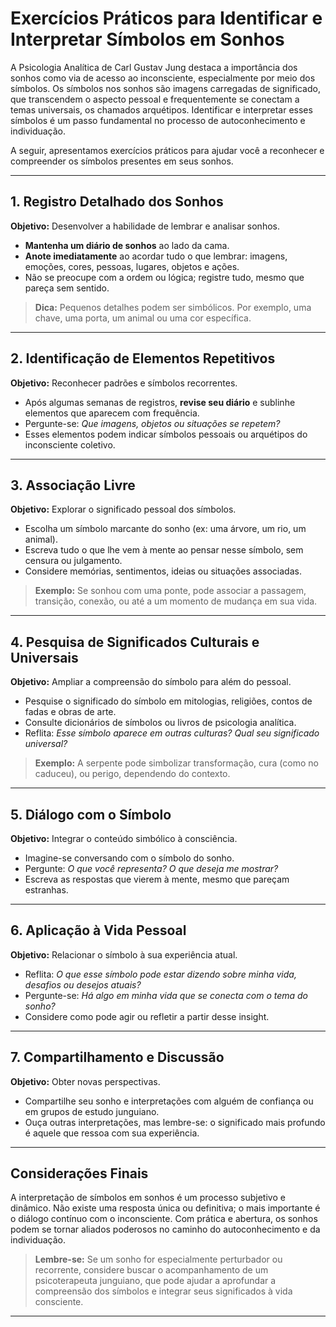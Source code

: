 
# Exercícios Práticos para Identificar e Interpretar Símbolos em Sonhos

A Psicologia Analítica de Carl Gustav Jung destaca a importância dos sonhos como via de acesso ao inconsciente, especialmente por meio dos símbolos. Os símbolos nos sonhos são imagens carregadas de significado, que transcendem o aspecto pessoal e frequentemente se conectam a temas universais, os chamados arquétipos. Identificar e interpretar esses símbolos é um passo fundamental no processo de autoconhecimento e individuação.

A seguir, apresentamos exercícios práticos para ajudar você a reconhecer e compreender os símbolos presentes em seus sonhos.

---

## 1. Registro Detalhado dos Sonhos

**Objetivo:** Desenvolver a habilidade de lembrar e analisar sonhos.

- **Mantenha um diário de sonhos** ao lado da cama.
- **Anote imediatamente** ao acordar tudo o que lembrar: imagens, emoções, cores, pessoas, lugares, objetos e ações.
- Não se preocupe com a ordem ou lógica; registre tudo, mesmo que pareça sem sentido.

> **Dica:** Pequenos detalhes podem ser simbólicos. Por exemplo, uma chave, uma porta, um animal ou uma cor específica.

---

## 2. Identificação de Elementos Repetitivos

**Objetivo:** Reconhecer padrões e símbolos recorrentes.

- Após algumas semanas de registros, **revise seu diário** e sublinhe elementos que aparecem com frequência.
- Pergunte-se: *Que imagens, objetos ou situações se repetem?*
- Esses elementos podem indicar símbolos pessoais ou arquétipos do inconsciente coletivo.

---

## 3. Associação Livre

**Objetivo:** Explorar o significado pessoal dos símbolos.

- Escolha um símbolo marcante do sonho (ex: uma árvore, um rio, um animal).
- Escreva tudo o que lhe vem à mente ao pensar nesse símbolo, sem censura ou julgamento.
- Considere memórias, sentimentos, ideias ou situações associadas.

> **Exemplo:** Se sonhou com uma ponte, pode associar a passagem, transição, conexão, ou até a um momento de mudança em sua vida.

---

## 4. Pesquisa de Significados Culturais e Universais

**Objetivo:** Ampliar a compreensão do símbolo para além do pessoal.

- Pesquise o significado do símbolo em mitologias, religiões, contos de fadas e obras de arte.
- Consulte dicionários de símbolos ou livros de psicologia analítica.
- Reflita: *Esse símbolo aparece em outras culturas? Qual seu significado universal?*

> **Exemplo:** A serpente pode simbolizar transformação, cura (como no caduceu), ou perigo, dependendo do contexto.

---

## 5. Diálogo com o Símbolo

**Objetivo:** Integrar o conteúdo simbólico à consciência.

- Imagine-se conversando com o símbolo do sonho.
- Pergunte: *O que você representa? O que deseja me mostrar?*
- Escreva as respostas que vierem à mente, mesmo que pareçam estranhas.

---

## 6. Aplicação à Vida Pessoal

**Objetivo:** Relacionar o símbolo à sua experiência atual.

- Reflita: *O que esse símbolo pode estar dizendo sobre minha vida, desafios ou desejos atuais?*
- Pergunte-se: *Há algo em minha vida que se conecta com o tema do sonho?*
- Considere como pode agir ou refletir a partir desse insight.

---

## 7. Compartilhamento e Discussão

**Objetivo:** Obter novas perspectivas.

- Compartilhe seu sonho e interpretações com alguém de confiança ou em grupos de estudo junguiano.
- Ouça outras interpretações, mas lembre-se: o significado mais profundo é aquele que ressoa com sua experiência.

---

## Considerações Finais

A interpretação de símbolos em sonhos é um processo subjetivo e dinâmico. Não existe uma resposta única ou definitiva; o mais importante é o diálogo contínuo com o inconsciente. Com prática e abertura, os sonhos podem se tornar aliados poderosos no caminho do autoconhecimento e da individuação.

> **Lembre-se:** Se um sonho for especialmente perturbador ou recorrente, considere buscar o acompanhamento de um psicoterapeuta junguiano, que pode ajudar a aprofundar a compreensão dos símbolos e integrar seus significados à vida consciente.

---
```